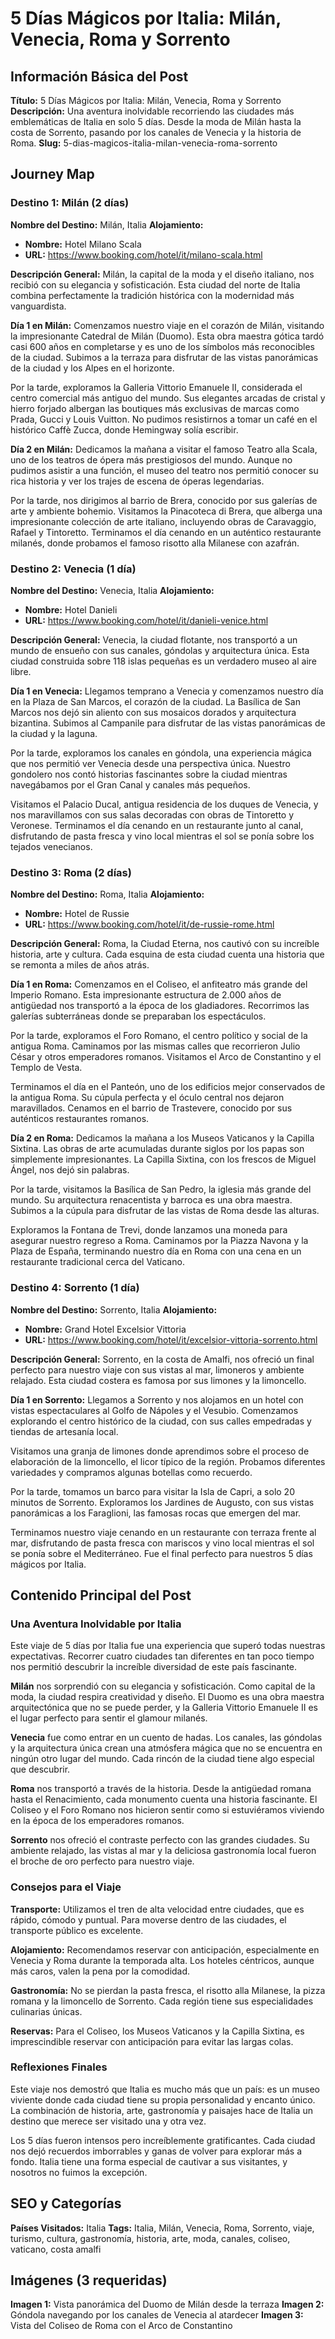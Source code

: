 # 5 Días Mágicos por Italia: Milán, Venecia, Roma y Sorrento

## Información Básica del Post

**Título:** 5 Días Mágicos por Italia: Milán, Venecia, Roma y Sorrento
**Descripción:** Una aventura inolvidable recorriendo las ciudades más emblemáticas de Italia en solo 5 días. Desde la moda de Milán hasta la costa de Sorrento, pasando por los canales de Venecia y la historia de Roma.
**Slug:** 5-dias-magicos-italia-milan-venecia-roma-sorrento

## Journey Map

### Destino 1: Milán (2 días)

**Nombre del Destino:** Milán, Italia
**Alojamiento:** 
- **Nombre:** Hotel Milano Scala
- **URL:** https://www.booking.com/hotel/it/milano-scala.html

**Descripción General:**
Milán, la capital de la moda y el diseño italiano, nos recibió con su elegancia y sofisticación. Esta ciudad del norte de Italia combina perfectamente la tradición histórica con la modernidad más vanguardista.

**Día 1 en Milán:**
Comenzamos nuestro viaje en el corazón de Milán, visitando la impresionante Catedral de Milán (Duomo). Esta obra maestra gótica tardó casi 600 años en completarse y es uno de los símbolos más reconocibles de la ciudad. Subimos a la terraza para disfrutar de las vistas panorámicas de la ciudad y los Alpes en el horizonte.

Por la tarde, exploramos la Galleria Vittorio Emanuele II, considerada el centro comercial más antiguo del mundo. Sus elegantes arcadas de cristal y hierro forjado albergan las boutiques más exclusivas de marcas como Prada, Gucci y Louis Vuitton. No pudimos resistirnos a tomar un café en el histórico Caffè Zucca, donde Hemingway solía escribir.

**Día 2 en Milán:**
Dedicamos la mañana a visitar el famoso Teatro alla Scala, uno de los teatros de ópera más prestigiosos del mundo. Aunque no pudimos asistir a una función, el museo del teatro nos permitió conocer su rica historia y ver los trajes de escena de óperas legendarias.

Por la tarde, nos dirigimos al barrio de Brera, conocido por sus galerías de arte y ambiente bohemio. Visitamos la Pinacoteca di Brera, que alberga una impresionante colección de arte italiano, incluyendo obras de Caravaggio, Rafael y Tintoretto. Terminamos el día cenando en un auténtico restaurante milanés, donde probamos el famoso risotto alla Milanese con azafrán.

### Destino 2: Venecia (1 día)

**Nombre del Destino:** Venecia, Italia
**Alojamiento:** 
- **Nombre:** Hotel Danieli
- **URL:** https://www.booking.com/hotel/it/danieli-venice.html

**Descripción General:**
Venecia, la ciudad flotante, nos transportó a un mundo de ensueño con sus canales, góndolas y arquitectura única. Esta ciudad construida sobre 118 islas pequeñas es un verdadero museo al aire libre.

**Día 1 en Venecia:**
Llegamos temprano a Venecia y comenzamos nuestro día en la Plaza de San Marcos, el corazón de la ciudad. La Basílica de San Marcos nos dejó sin aliento con sus mosaicos dorados y arquitectura bizantina. Subimos al Campanile para disfrutar de las vistas panorámicas de la ciudad y la laguna.

Por la tarde, exploramos los canales en góndola, una experiencia mágica que nos permitió ver Venecia desde una perspectiva única. Nuestro gondolero nos contó historias fascinantes sobre la ciudad mientras navegábamos por el Gran Canal y canales más pequeños.

Visitamos el Palacio Ducal, antigua residencia de los duques de Venecia, y nos maravillamos con sus salas decoradas con obras de Tintoretto y Veronese. Terminamos el día cenando en un restaurante junto al canal, disfrutando de pasta fresca y vino local mientras el sol se ponía sobre los tejados venecianos.

### Destino 3: Roma (2 días)

**Nombre del Destino:** Roma, Italia
**Alojamiento:** 
- **Nombre:** Hotel de Russie
- **URL:** https://www.booking.com/hotel/it/de-russie-rome.html

**Descripción General:**
Roma, la Ciudad Eterna, nos cautivó con su increíble historia, arte y cultura. Cada esquina de esta ciudad cuenta una historia que se remonta a miles de años atrás.

**Día 1 en Roma:**
Comenzamos en el Coliseo, el anfiteatro más grande del Imperio Romano. Esta impresionante estructura de 2.000 años de antigüedad nos transportó a la época de los gladiadores. Recorrimos las galerías subterráneas donde se preparaban los espectáculos.

Por la tarde, exploramos el Foro Romano, el centro político y social de la antigua Roma. Caminamos por las mismas calles que recorrieron Julio César y otros emperadores romanos. Visitamos el Arco de Constantino y el Templo de Vesta.

Terminamos el día en el Panteón, uno de los edificios mejor conservados de la antigua Roma. Su cúpula perfecta y el óculo central nos dejaron maravillados. Cenamos en el barrio de Trastevere, conocido por sus auténticos restaurantes romanos.

**Día 2 en Roma:**
Dedicamos la mañana a los Museos Vaticanos y la Capilla Sixtina. Las obras de arte acumuladas durante siglos por los papas son simplemente impresionantes. La Capilla Sixtina, con los frescos de Miguel Ángel, nos dejó sin palabras.

Por la tarde, visitamos la Basílica de San Pedro, la iglesia más grande del mundo. Su arquitectura renacentista y barroca es una obra maestra. Subimos a la cúpula para disfrutar de las vistas de Roma desde las alturas.

Exploramos la Fontana de Trevi, donde lanzamos una moneda para asegurar nuestro regreso a Roma. Caminamos por la Piazza Navona y la Plaza de España, terminando nuestro día en Roma con una cena en un restaurante tradicional cerca del Vaticano.

### Destino 4: Sorrento (1 día)

**Nombre del Destino:** Sorrento, Italia
**Alojamiento:** 
- **Nombre:** Grand Hotel Excelsior Vittoria
- **URL:** https://www.booking.com/hotel/it/excelsior-vittoria-sorrento.html

**Descripción General:**
Sorrento, en la costa de Amalfi, nos ofreció un final perfecto para nuestro viaje con sus vistas al mar, limoneros y ambiente relajado. Esta ciudad costera es famosa por sus limones y la limoncello.

**Día 1 en Sorrento:**
Llegamos a Sorrento y nos alojamos en un hotel con vistas espectaculares al Golfo de Nápoles y el Vesubio. Comenzamos explorando el centro histórico de la ciudad, con sus calles empedradas y tiendas de artesanía local.

Visitamos una granja de limones donde aprendimos sobre el proceso de elaboración de la limoncello, el licor típico de la región. Probamos diferentes variedades y compramos algunas botellas como recuerdo.

Por la tarde, tomamos un barco para visitar la Isla de Capri, a solo 20 minutos de Sorrento. Exploramos los Jardines de Augusto, con sus vistas panorámicas a los Faraglioni, las famosas rocas que emergen del mar.

Terminamos nuestro viaje cenando en un restaurante con terraza frente al mar, disfrutando de pasta fresca con mariscos y vino local mientras el sol se ponía sobre el Mediterráneo. Fue el final perfecto para nuestros 5 días mágicos por Italia.

## Contenido Principal del Post

### Una Aventura Inolvidable por Italia

Este viaje de 5 días por Italia fue una experiencia que superó todas nuestras expectativas. Recorrer cuatro ciudades tan diferentes en tan poco tiempo nos permitió descubrir la increíble diversidad de este país fascinante.

**Milán** nos sorprendió con su elegancia y sofisticación. Como capital de la moda, la ciudad respira creatividad y diseño. El Duomo es una obra maestra arquitectónica que no se puede perder, y la Galleria Vittorio Emanuele II es el lugar perfecto para sentir el glamour milanés.

**Venecia** fue como entrar en un cuento de hadas. Los canales, las góndolas y la arquitectura única crean una atmósfera mágica que no se encuentra en ningún otro lugar del mundo. Cada rincón de la ciudad tiene algo especial que descubrir.

**Roma** nos transportó a través de la historia. Desde la antigüedad romana hasta el Renacimiento, cada monumento cuenta una historia fascinante. El Coliseo y el Foro Romano nos hicieron sentir como si estuviéramos viviendo en la época de los emperadores romanos.

**Sorrento** nos ofreció el contraste perfecto con las grandes ciudades. Su ambiente relajado, las vistas al mar y la deliciosa gastronomía local fueron el broche de oro perfecto para nuestro viaje.

### Consejos para el Viaje

**Transporte:** Utilizamos el tren de alta velocidad entre ciudades, que es rápido, cómodo y puntual. Para moverse dentro de las ciudades, el transporte público es excelente.

**Alojamiento:** Recomendamos reservar con anticipación, especialmente en Venecia y Roma durante la temporada alta. Los hoteles céntricos, aunque más caros, valen la pena por la comodidad.

**Gastronomía:** No se pierdan la pasta fresca, el risotto alla Milanese, la pizza romana y la limoncello de Sorrento. Cada región tiene sus especialidades culinarias únicas.

**Reservas:** Para el Coliseo, los Museos Vaticanos y la Capilla Sixtina, es imprescindible reservar con anticipación para evitar las largas colas.

### Reflexiones Finales

Este viaje nos demostró que Italia es mucho más que un país: es un museo viviente donde cada ciudad tiene su propia personalidad y encanto único. La combinación de historia, arte, gastronomía y paisajes hace de Italia un destino que merece ser visitado una y otra vez.

Los 5 días fueron intensos pero increíblemente gratificantes. Cada ciudad nos dejó recuerdos imborrables y ganas de volver para explorar más a fondo. Italia tiene una forma especial de cautivar a sus visitantes, y nosotros no fuimos la excepción.

## SEO y Categorías

**Países Visitados:** Italia
**Tags:** Italia, Milán, Venecia, Roma, Sorrento, viaje, turismo, cultura, gastronomía, historia, arte, moda, canales, coliseo, vaticano, costa amalfi

## Imágenes (3 requeridas)

**Imagen 1:** Vista panorámica del Duomo de Milán desde la terraza
**Imagen 2:** Góndola navegando por los canales de Venecia al atardecer
**Imagen 3:** Vista del Coliseo de Roma con el Arco de Constantino 